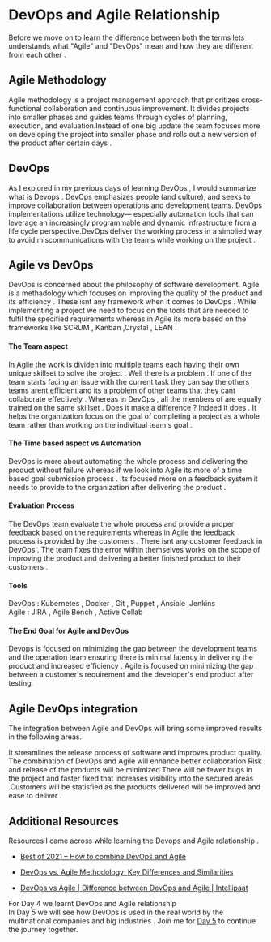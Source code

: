 
# DevOps and Agile Relationship

Before we move on to learn the difference between both the terms lets understands what "Agile" and "DevOps" mean and how they are different from each other . 

## Agile Methodology 

Agile methodology is a project management approach that prioritizes cross-functional collaboration and continuous improvement. It divides projects into smaller phases and guides teams through cycles of planning, execution, and evaluation.Instead of one big update the team focuses more on developing the  project into smaller phase and rolls out a new version of the product after certain days . 

## DevOps
As I explored in my previous days of learning DevOps , I would summarize what is Devops . DevOps emphasizes people (and culture), and seeks to improve collaboration between operations and development teams. DevOps implementations utilize technology— especially automation tools that can leverage an increasingly programmable and dynamic infrastructure from a life cycle perspective.DevOps deliver the working process in a simplied way to avoid miscommunications with the teams while working on the project . 

## Agile vs DevOps

DevOps is concerned about the philosophy of software development. Agile is a methadology which focuses on improving the quality of the product and its efficiency . These isnt any framework when it comes to DevOps . While implementing a project we need to focus on the tools that are needed to fulfil the specified requirements whereas in Agile its more based on the frameworks like SCRUM , Kanban ,Crystal , LEAN . 

#### The Team aspect 
In Agile the work is dividen into multiple teams each having their own unique skillset to solve the project . Well there is a problem . If one of the team starts facing an issue with the current task they can say the others teams arent efficient and its a problem of other teams that they cant collaborate effectively . 
Whereas in DevOps , all the members of are equally trained on the same skillset . Does it make a difference ? Indeed it does . It helps the organization focus on the goal of completing a project as a whole team rather than working on the indivitual team's goal . 

#### The Time based aspect vs Automation 
DevOps is more about automating the whole process and delivering the product without failure whereas if we look into Agile its more of a time based goal submission process . Its focused more on a feedback system it needs to provide to the organization after delivering the product . 

#### Evaluation Process
The DevOps team evaluate the whole process and provide a proper feedback based on the requirements whereas in Agile the feedback process is provided by the customers .  There isnt any customer feedback in DevOps . The team fixes the error within themselves works on the scope of improving the product and delivering a better finished product to their customers . 

#### Tools 

DevOps : Kubernetes , Docker , Git , Puppet , Ansible ,Jenkins <br>
Agile  : JIRA , Agile Bench , Active Collab 

#### The End Goal for Agile and DevOps 

Devops is focused on minimizing the gap between the development teams and the operation team ensuring there is minimal latency in delivering the product and increased efficiency . 
Agile is focused on minimizing the gap between a customer's requirement and the developer's end product after testing.

## Agile DevOps integration

The integration between Agile and DevOps will bring some improved results in the following areas. 

It streamlines the release process of software and improves product quality.
The combination of DevOps and Agile will enhance better collaboration
Risk and release of the products will be minimized 
There will be fewer bugs in the project and faster fixed that increases visibility into the secured areas .Customers will be statisfied as the products delivered will be improved and ease to deliver .

## Additional Resources

Resources I came across while learning the Devops and Agile relationship . 

- <a href="https://devops.com/how-to-combine-devops-and-agile/">Best of 2021 – How to combine DevOps and Agile </a>

- <a href="https://www.spiceworks.com/tech/devops/articles/devops-vs-agile/">DevOps vs. Agile Methodology: Key Differences and Similarities</a>

- <a href="https://www.youtube.com/watch?v=HDLvwcdF7yY">DevOps vs Agile | Difference between DevOps and Agile | Intellipaat </a>

For Day 4 we learnt DevOps and Agile relationship <br>
In Day 5 we will see how DevOps is used in the real world by the multinational companies and big industries .  Join me for <a href="https://github.com/DebankanSarkar989/90DaysOfDevOps/blob/main/Days/Day-05.md">Day 5</a> to continue the journey together.




